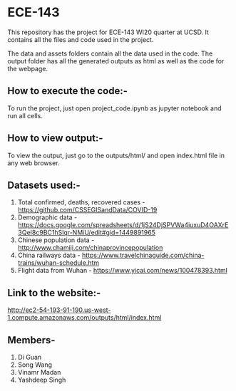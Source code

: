 # ECE-143
This repository has the project for ECE-143 WI20 quarter at UCSD. It contains all the files and code used in the project.

The data and assets folders contain all the data used in the code.
The output folder has all the generated outputs as html as well as the code for the webpage.

## How to execute the code:-
To run the project, just open project_code.ipynb as jupyter notebook and run all cells.

## How to view output:-
To view the output, just go to the outputs/html/ and open index.html file in any web browser.

## Datasets used:-

1. Total confirmed, deaths, recovered cases - https://github.com/CSSEGISandData/COVID-19
2. Demographic data - https://docs.google.com/spreadsheets/d/1jS24DjSPVWa4iuxuD4OAXrE3QeI8c9BC1hSlqr-NMiU/edit#gid=1449891965
3. Chinese population data - http://www.chamiji.com/chinaprovincepopulation
4. China railways data - https://www.travelchinaguide.com/china-trains/wuhan-schedule.htm
5. Flight data from Wuhan - https://www.yicai.com/news/100478393.html


## Link to the website:- 
http://ec2-54-193-91-190.us-west-1.compute.amazonaws.com/outputs/html/index.html

## Members-
  1. Di Guan
  2. Song Wang
  3. Vinamr Madan
  4. Yashdeep Singh
